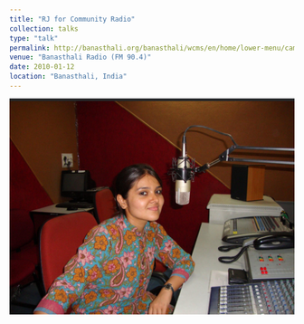 ```yaml
---
title: "RJ for Community Radio"
collection: talks
type: "talk"
permalink: http://banasthali.org/banasthali/wcms/en/home/lower-menu/campus-tour/communication/fmradio/BanasthaliRadio.html
venue: "Banasthali Radio (FM 90.4)"
date: 2010-01-12
location: "Banasthali, India"
---
```


<img width="520" alt="image" src="https://github.com/Rachita028/Rachita028.github.io/blob/master/images/radio.jpg">


